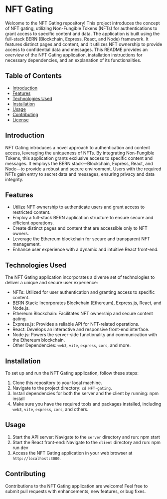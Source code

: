 # NFT Gating

Welcome to the NFT Gating repository! This project introduces the concept of NFT gating, utilizing Non-Fungible Tokens (NFTs) for authentications to grant access to specific content and data. The application is built using the full-stack BERN (Blockchain, Express, React, and Node) framework. It features distinct pages and content, and it utilizes NFT ownership to provide access to confidential data and messages. This README provides an overview of the NFT Gating application, installation instructions for necessary dependencies, and an explanation of its functionalities.

## Table of Contents

- [Introduction](#introduction)
- [Features](#features)
- [Technologies Used](#technologies-used)
- [Installation](#installation)
- [Usage](#usage)
- [Contributing](#contributing)
- [License](#license)

## Introduction

NFT Gating introduces a novel approach to authentication and content access, leveraging the uniqueness of NFTs. By integrating Non-Fungible Tokens, this application grants exclusive access to specific content and messages. It employs the BERN stack—Blockchain, Express, React, and Node—to provide a robust and secure environment. Users with the required NFTs gain entry to secret data and messages, ensuring privacy and data integrity.

## Features

- Utilize NFT ownership to authenticate users and grant access to restricted content.
- Employ a full-stack BERN application structure to ensure secure and efficient operations.
- Create distinct pages and content that are accessible only to NFT owners.
- Leverage the Ethereum blockchain for secure and transparent NFT management.
- Enhance user experience with a dynamic and intuitive React front-end.

## Technologies Used

The NFT Gating application incorporates a diverse set of technologies to deliver a unique and secure user experience:

- NFTs: Utilized for user authentication and granting access to specific content.
- BERN Stack: Incorporates Blockchain (Ethereum), Express.js, React, and Node.js.
- Ethereum Blockchain: Facilitates NFT ownership and secure content gating.
- Express.js: Provides a reliable API for NFT-related operations.
- React: Develops an interactive and responsive front-end interface.
- Node.js: Powers the server-side functionality and communication with the Ethereum blockchain.
- Other Dependencies: `web3`, `vite`, `express`, `cors`, and more.

## Installation

To set up and run the NFT Gating application, follow these steps:

1. Clone this repository to your local machine.
2. Navigate to the project directory: `cd NFT-gating`.
3. Install dependencies for both the server and the client by running:
   npm install
4. Make sure you have the required tools and packages installed, including `web3`, `vite`, `express`, `cors`, and others.

## Usage

1. Start the API server: Navigate to the `server` directory and run:
   npm start
2. Start the React front-end: Navigate to the `client` directory and run:
   npm run dev
3. Access the NFT Gating application in your web browser at `http://localhost:3000`.

## Contributing

Contributions to the NFT Gating application are welcome! Feel free to submit pull requests with enhancements, new features, or bug fixes.

